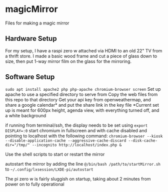 # magicMirror
Files for making a magic mirror


## Hardware Setup
For my setup, I have a raspi zero w attached via HDMI to an old 22" TV from a thrift store. I made a basic wood frame and cut a piece of glass down to size, then put 1-way mirror film on the glass for the mirroring.

## Software Setup
`sudo apt install apache2 php php-apache chromium-browser screen`
Set up apache to use a specified directory to serve from
Copy the web files from this repo to that directory
Get your api key from openweathermap, and share a google calendar* and put the share link in the key file
*Current set up is meant for 600px height, agenda view, with everything turned off, and a white background

if running from terminal/ssh, the display needs to be set using `export DISPLAY=:0`
start chromium in fullscreen and with cache disabled and pointing to localhost with the following command:
`chromium-browser --kiosk --disable-application-cache --aggressive-cache-discard --disk-cache-dir="/tmp/" --incognito http://localhost/index.php &`

Use the shell scripts to start or restart the mirror

autostart the mirror by adding the line `@/bin/bash /path/to/startMirror.sh` to `~/.config/lxsession/LXDE-pi/autostart`

The pi zero w is fairly sluggish on startup, taking about 2 minutes from power on to fully operational
